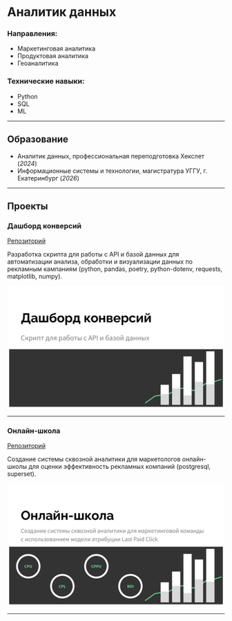 # Аналитик данных

### Направления:
- Маркетинговая аналитика
- Продуктовая аналитика
- Геоаналитика

### Технические навыки: 
- Python
- SQL
- ML

***

## Образование
- Аналитик данных, профессиональная переподготовка Хекслет (_2024_)
- Информационные системы и технологии, магистратура УГГУ, г. Екатеринбург (_2026_)

***

## Проекты
### Дашборд конверсий
[Репозиторий](https://github.com/bryzgin/conversion-dashboard)

Разработка скрипта для работы с API и базой данных для автоматизации анализа, обработки и визуализации данных по рекламным кампаниям (python, pandas, poetry, python-dotenv, requests, matplotlib, numpy).

![conversion-dashboard](/assets/img/conversion_dashboard.jpg)

***

### Онлайн-школа
[Репозиторий](https://github.com/bryzgin/online-school)

Создание системы сквозной аналитики для маркетологов онлайн-школы для оценки эффективность рекламных компаний (postgresql, superset).

![online-school](/assets/img/online_school.jpg)

***
